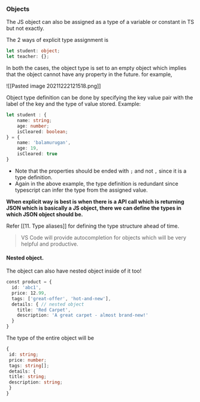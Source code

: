 ### Objects

The JS object can also be assigned as a type of a variable or constant in TS but not exactly. 

The 2 ways of explicit type assignment is 
```ts
let student: object;
let teacher: {};
```

In both the cases, the object type is set to an empty object which implies that the object cannot have any property in the future. for example,

![[Pasted image 20211222121518.png]]

Object type definition can be done by specifying the key value pair with the label of the key and the type of value stored. Example:

```ts
let student : {
	name: string;
	age: number;
	isCleared: boolean;
} = {
	name: 'balamurugan',
	age: 19,
	isCleared: true
}
```

- Note that the properties should be ended with `;` and not `,` since it is a type definition.
- Again in the above example, the type definition is redundant since typescript can infer the type from the assigned value.

**When explicit way is best is when there is a API call which is returning JSON which is basically a JS object, there we can define the types in which JSON object should be.**

Refer [[11. Type aliases]] for defining the type structure ahead of time.

> VS Code will provide autocompletion for objects which will be very helpful and productive.

#### Nested object.

The object can also have nested object inside of it too!
```ts
const product = { 
  id: 'abc1', 
  price: 12.99, 
  tags: ['great-offer', 'hot-and-new'], 
  details: { // nested object 
    title: 'Red Carpet', 
    description: 'A great carpet - almost brand-new!' 
  } 
} 
```

The type of the entire object will be 

```ts
{ 
 id: string; 
 price: number; 
 tags: string[]; 
 details: { 
 title: string; 
 description: string; 
 } 
}
```
